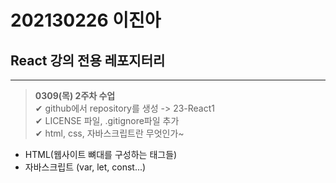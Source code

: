# 202130226 이진아
## React 강의 전용 레포지터리
***
> **0309(목) 2주차 수업** <br>
✔︎ github에서 repository를 생성 -> 23-React1 <br>
✔︎ LICENSE 파일, .gitignore파일 추가 <br>
✔︎ html, css, 자바스크립트란 무엇인가~
+ HTML(웹사이트 뼈대를 구성하는 태그들)
+ 자바스크립트 (var, let, const...)
